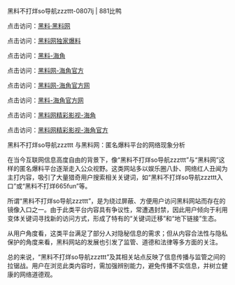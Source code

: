 黑料不打烊so导航zzzttt-0807lj | 881比鸭

点击访问：<a href="https://heiliaolvzlu3.pages.dev">黑料·黑料网</a>

点击访问：<a href="https://heiliaoyvnrda.pages.dev">黑料网独家爆料</a>

点击访问：<a href="https://heiliaokof3cy.pages.dev">黑料-海角</a>

点击访问：<a href="https://heiliaotlyq53.pages.dev">黑料网-海角官方</a>

点击访问：<a href="https://heiliao3gvg9x.pages.dev">黑料网-海角官方网</a>

点击访问：<a href="https://jha.pages.dev/">黑料-海角官方网</a>

点击访问：<a href="https://heiliaoxfe5rb.pages.dev">黑料网精彩影视-海角</a>

点击访问：<a href="https://heiliaoubleqx.pages.dev">黑料网精彩影视-海角官方</a>

黑料不打烊so导航zzzttt 与黑料网：匿名爆料平台的网络现象分析

在当今互联网信息高度自由的背景下，像“黑料不打烊so导航zzzttt”与“黑料网”这样的匿名爆料平台逐渐走入公众视野。这类网站多以娱乐圈八卦、网络红人丑闻为主打内容，吸引了大量猎奇用户搜索相关关键词，如“黑料不打烊so导航zzzttt入口”或“黑料不打烊665fun”等。

所谓“黑料不打烊so导航zzzttt”，是为绕过屏蔽、方便用户访问黑料网站而存在的镜像入口之一。由于此类平台内容具有争议性，常遭遇封禁，因此用户倾向于利用变体关键词寻找新的访问方式，形成了特有的“关键词迁移”和“地下链接”生态。

从用户角度看，这类平台满足了部分人对隐秘信息的需求；但从内容合法性与隐私保护的角度来看，黑料网站的发展也引发了监管、道德和法律等多方面的关注。

总的来说，“黑料不打烊so导航zzzttt”及其相关站点反映了信息传播与监管之间的拉锯战。用户在浏览此类内容时，需加强辨别能力，避免传播不实信息，并树立健康的网络道德观。
